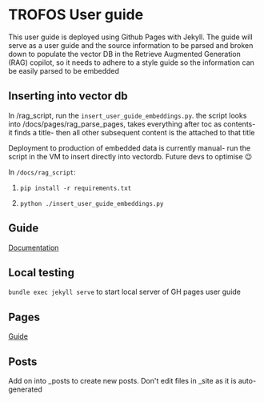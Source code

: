 # TROFOS User guide

This user guide is deployed using Github Pages with Jekyll. The guide will serve as a user guide and the source information to be parsed and broken down to populate the vector DB in the Retrieve Augmented Generation (RAG) copilot, so it needs to adhere to a style guide so the information can be easily parsed to be embedded

## Inserting into vector db

In /rag_script, run the `insert_user_guide_embeddings.py`. the script looks into /docs/pages/rag_parse_pages, takes everything after toc as contents- it finds a title- then all other subsequent content is the attached to that title

Deployment to production of embedded data is currently manual- run the script in the VM to insert directly into vectordb. Future devs to optimise 😉

In `/docs/rag_script`:

1. `pip install -r requirements.txt`

2. `python ./insert_user_guide_embeddings.py`

## Guide

[Documentation](https://docs.github.com/en/pages/setting-up-a-github-pages-site-with-jekyll/creating-a-github-pages-site-with-jekyll)

## Local testing

`bundle exec jekyll serve` to start local server of GH pages user guide

## Pages

[Guide](https://docs.github.com/en/pages/setting-up-a-github-pages-site-with-jekyll/adding-content-to-your-github-pages-site-using-jekyll)

## Posts

Add on into _posts to create new posts. Don't edit files in _site as it is auto-generated
